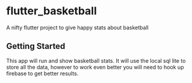 # flutter_basketball

A nifty flutter project to give happy stats about basketball

## Getting Started

This app will run and show basketball stats.  It will use the local
sql lite to store all the data, however to work even better you
will need to hook up firebase to get better results.